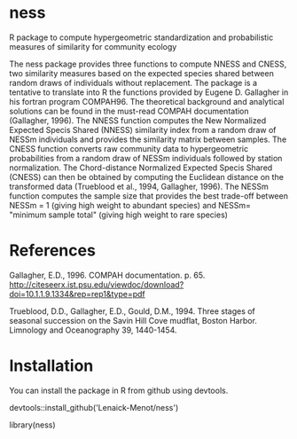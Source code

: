 # ness
R package to compute hypergeometric standardization and probabilistic measures of similarity for community ecology

The ness package provides three functions to compute NNESS and CNESS, two similarity measures based on the expected species shared between random draws of individuals without replacement.
    The package is a tentative to translate into R the functions provided by Eugene D. Gallagher in his fortran program COMPAH96. The theoretical background and analytical solutions can be found in the must-read COMPAH documentation (Gallagher, 1996).
    The NNESS function computes the New Normalized Expected Specis Shared (NNESS) similarity index from a random draw of NESSm individuals and provides the similarity matrix between samples.
    The CNESS function converts raw community data to hypergeometric probabilities from a random draw of NESSm individuals followed by station normalization. The Chord-distance Normalized Expected Specis Shared (CNESS) can then be obtained by computing the Euclidean distance on the transformed data (Trueblood et al., 1994, Gallagher, 1996).
    The NESSm function computes the sample size that provides the best trade-off between NESSm = 1 (giving high weight to abundant species) and NESSm= "minimum sample total" (giving high weight to rare species)
    
# References
Gallagher, E.D., 1996. COMPAH documentation. p. 65. http://citeseerx.ist.psu.edu/viewdoc/download?doi=10.1.1.9.1334&rep=rep1&type=pdf

Trueblood, D.D., Gallagher, E.D., Gould, D.M., 1994. Three stages of seasonal succession on the Savin Hill Cove mudflat, Boston Harbor. Limnology and Oceanography 39, 1440-1454.

# Installation
You can install the package in R from github using devtools.

devtools::install_github('Lenaick-Menot/ness')

library(ness)
